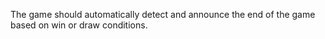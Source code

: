 The game should automatically detect and announce the end of the game based on win or draw conditions.
